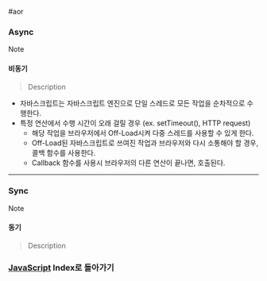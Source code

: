#aor 
### Async
>[!note]
>#### 비동기 
>
>>Description

- 자바스크립트는 자바스크립트 엔진으로 단일 스레드로 모든 작업을 순차적으로 수행한다.
- 특정 연산에서 수행 시간이 오래 걸릴 경우 (ex. setTimeout(), HTTP request)
	- 해당 작업을 브라우저에서 Off-Load시켜 다중 스레드를 사용할 수 있게 한다.
	- Off-Load된 자바스크립트로 쓰여진 작업과 브라우저와 다시 소통해야 할 경우, 콜백 함수를 사용한다. 
	- Callback 함수를 사용시 브라우저의 다른 연산이 끝나면, 호출된다.
---
### Sync
>[!note]
>#### 동기 
>
>>Description

### [JavaScript](AOR/Dev-Index/JavaScript.md) Index로 돌아가기